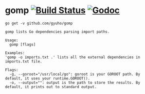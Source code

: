 gomp [![Build Status](https://travis-ci.org/gyuho/gomp.svg?branch=master)](https://travis-ci.org/gyuho/gomp) [![Godoc](http://img.shields.io/badge/godoc-reference-blue.svg?style=flat)](https://godoc.org/github.com/gyuho/gomp)
==========


`go get -v github.com/gyuho/gomp`


```
gomp lists Go dependencies parsing import paths.

Usage:
  gomp [flags]

Examples:
'gomp -o imports.txt .' lists all the external dependencies in imports.txt file.

Flags:
  -g, --goroot="/usr/local/go": goroot is your GOROOT path. By default, it uses your runtime.GOROOT().
  -o, --output="": output is the path to store the results. By default, it prints out to standard output.

```
